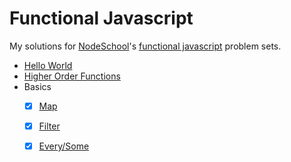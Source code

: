 # Functional Javascript

My solutions for [NodeSchool](http://nodeschool.io)'s [functional javascript](http://nodeschool.io/#functionaljs) problem sets.

* [Hello World](solutions/hello_world)
* [Higher Order Functions](solutions/higher_order_functions)
* Basics
  * [x] [Map](solutions/basic_map)
  * [x] [Filter](solutions/basic_filter)
  * [x] [Every/Some](solutions/basic_every_some)

